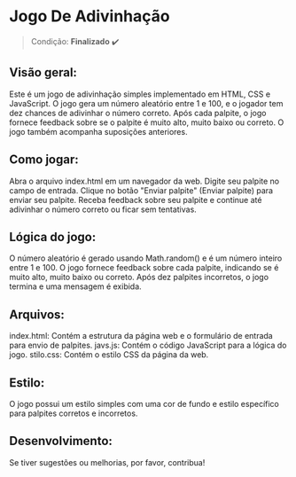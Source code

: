 <h1>Jogo De Adivinhação</h1>

> Condição: **Finalizado** ✔️

## Visão geral:
Este é um jogo de adivinhação simples implementado em HTML, CSS e JavaScript. O jogo gera um número aleatório entre 1 e 100, e o jogador tem dez chances de adivinhar o número correto. Após cada palpite, o jogo fornece feedback sobre se o palpite é muito alto, muito baixo ou correto. O jogo também acompanha suposições anteriores.

## Como jogar:
Abra o arquivo index.html em um navegador da web. Digite seu palpite no campo de entrada. Clique no botão "Enviar palpite" (Enviar palpite) para enviar seu palpite. Receba feedback sobre seu palpite e continue até adivinhar o número correto ou ficar sem tentativas.

## Lógica do jogo:
O número aleatório é gerado usando Math.random() e é um número inteiro entre 1 e 100. O jogo fornece feedback sobre cada palpite, indicando se é muito alto, muito baixo ou correto. Após dez palpites incorretos, o jogo termina e uma mensagem é exibida.

## Arquivos:
index.html: Contém a estrutura da página web e o formulário de entrada para envio de palpites. javs.js: Contém o código JavaScript para a lógica do jogo. stilo.css: Contém o estilo CSS da página da web.

## Estilo:
O jogo possui um estilo simples com uma cor de fundo e estilo específico para palpites corretos e incorretos.

## Desenvolvimento:
Se tiver sugestões ou melhorias, por favor, contribua!
